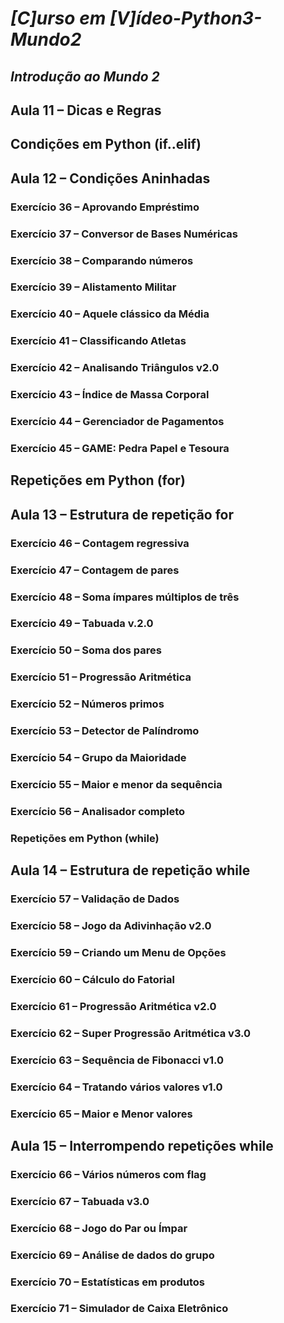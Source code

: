 # *[C]urso em [V]ídeo-Python3-Mundo2*
## *Introdução ao Mundo 2*

## Aula 11 – Dicas e Regras
## Condições em Python (if..elif)
## Aula 12 – Condições Aninhadas
### Exercício 36 – Aprovando Empréstimo
### Exercício 37 – Conversor de Bases Numéricas
### Exercício 38 – Comparando números
### Exercício 39 – Alistamento Militar
### Exercício 40 – Aquele clássico da Média
### Exercício 41 – Classificando Atletas
### Exercício 42 – Analisando Triângulos v2.0
### Exercício 43 – Índice de Massa Corporal
### Exercício 44 – Gerenciador de Pagamentos
### Exercício 45 – GAME: Pedra Papel e Tesoura
## Repetições em Python (for)
## Aula 13 – Estrutura de repetição for
### Exercício 46 – Contagem regressiva
### Exercício 47 – Contagem de pares
### Exercício 48 – Soma ímpares múltiplos de três
### Exercício 49 – Tabuada v.2.0
### Exercício 50 – Soma dos pares
### Exercício 51 – Progressão Aritmética
### Exercício 52 – Números primos
### Exercício 53 – Detector de Palíndromo
### Exercício 54 – Grupo da Maioridade
### Exercício 55 – Maior e menor da sequência
### Exercício 56 – Analisador completo
### Repetições em Python (while)
## Aula 14 – Estrutura de repetição while
### Exercício 57 – Validação de Dados
### Exercício 58 – Jogo da Adivinhação v2.0
### Exercício 59 – Criando um Menu de Opções
### Exercício 60 – Cálculo do Fatorial
### Exercício 61 – Progressão Aritmética v2.0
### Exercício 62 – Super Progressão Aritmética v3.0
### Exercício 63 – Sequência de Fibonacci v1.0
### Exercício 64 – Tratando vários valores v1.0
### Exercício 65 – Maior e Menor valores
## Aula 15 – Interrompendo repetições while
### Exercício 66 – Vários números com flag
### Exercício 67 – Tabuada v3.0
### Exercício 68 – Jogo do Par ou Ímpar
### Exercício 69 – Análise de dados do grupo
### Exercício 70 – Estatísticas em produtos
### Exercício 71 – Simulador de Caixa Eletrônico